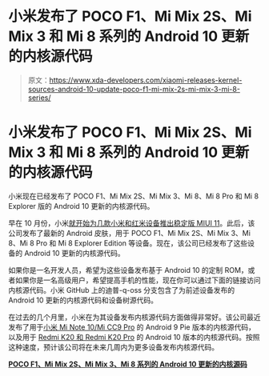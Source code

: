 # 小米发布了 POCO F1、Mi Mix 2S、Mi Mix 3 和 Mi 8 系列的 Android 10 更新的内核源代码

> 原文：<https://www.xda-developers.com/xiaomi-releases-kernel-sources-android-10-update-poco-f1-mi-mix-2s-mi-mix-3-mi-8-series/>

# 小米发布了 POCO F1、Mi Mix 2S、Mi Mix 3 和 Mi 8 系列的 Android 10 更新的内核源代码

小米现在已经发布了 POCO F1、Mi Mix 2S、Mi Mix 3、Mi 8、Mi 8 Pro 和 Mi 8 Explorer 版的 Android 10 更新的内核源代码。

早在 10 月份，小米[就开始为几款小米和红米设备推出稳定版 MIUI 11](https://www.xda-developers.com/download-miui-11-xiaomi-redmi-note-7-pro-poco-f1/)。此后，该公司发布了最新的 Android 皮肤，用于 POCO F1、Mi Mix 2S、Mi Mix 3、Mi 8、Mi 8 Pro 和 Mi 8 Explorer Edition 等设备。现在，该公司已经发布了这些设备的 Android 10 更新的内核源代码。

如果你是一名开发人员，希望为这些设备发布基于 Android 10 的定制 ROM，或者如果你是一名高级用户，希望提高手机的性能，现在你可以通过下面的链接访问内核源代码。小米 GitHub 上的迪普-q-oss 分支包含了为前述设备发布的 Android 10 更新的内核源代码和设备树源代码。

在过去的几个月里，小米在为其设备发布内核源代码方面做得非常好。该公司最近发布了用于[小米 Mi Note 10/Mi CC9 Pro](https://www.xda-developers.com/xiaomi-mi-note-10-cc9-pro-kernel-sources-android-9/) 的 Android 9 Pie 版本的内核源代码，以及用于 [Redmi K20 和 Redmi K20 Pro](https://www.xda-developers.com/kernel-sources-available-android-10-updates-samsung-galaxy-s10-series-xiaomi-mi-9-redmi-k20-pro/) 的 Android 10 版本的内核源代码。按照这种速度，预计该公司将在未来几周内为更多设备发布内核源代码。

**[POCO F1、Mi Mix 2S、Mi Mix 3、Mi 8 系列的 Android 10 更新的内核源码](https://github.com/MiCode/Xiaomi_Kernel_OpenSource/tree/dipper-q-oss)**